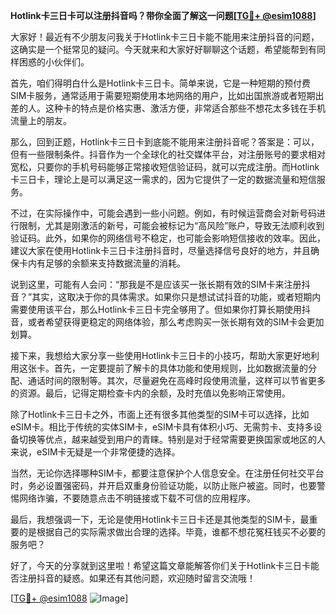 **Hotlink卡三日卡可以注册抖音吗？带你全面了解这一问题[[TG💪+ @esim1088](https://t.me/s/esim1088)]**

大家好！最近有不少朋友问我关于Hotlink卡三日卡能不能用来注册抖音的问题，这确实是一个挺常见的疑问。今天就来和大家好好聊聊这个话题，希望能帮到有同样困惑的小伙伴们。

首先，咱们得明白什么是Hotlink卡三日卡。简单来说，它是一种短期的预付费SIM卡服务，通常适用于需要短期使用本地网络的用户，比如出国旅游或者短期出差的人。这种卡的特点是价格实惠、激活方便，非常适合那些不想花太多钱在手机流量上的朋友。

那么，回到正题，Hotlink卡三日卡到底能不能用来注册抖音呢？答案是：可以，但有一些限制条件。抖音作为一个全球化的社交媒体平台，对注册账号的要求相对宽松，只要你的手机号码能够正常接收短信验证码，就可以完成注册。而Hotlink卡三日卡，理论上是可以满足这一需求的，因为它提供了一定的数据流量和短信服务。

不过，在实际操作中，可能会遇到一些小问题。例如，有时候运营商会对新号码进行限制，尤其是刚激活的新号，可能会被标记为“高风险”账户，导致无法顺利收到验证码。此外，如果你的网络信号不稳定，也可能会影响短信接收的效率。因此，建议大家在使用Hotlink卡三日卡注册抖音时，尽量选择信号良好的地方，并且确保卡内有足够的余额来支持数据流量的消耗。

说到这里，可能有人会问：“那我是不是应该买一张长期有效的SIM卡来注册抖音？”其实，这取决于你的具体需求。如果你只是想试试抖音的功能，或者短期内需要使用该平台，那么Hotlink卡三日卡完全够用了。但如果你打算长期使用抖音，或者希望获得更稳定的网络体验，那么考虑购买一张长期有效的SIM卡会更加划算。

接下来，我想给大家分享一些使用Hotlink卡三日卡的小技巧，帮助大家更好地利用这张卡。首先，一定要提前了解卡的具体功能和使用规则，比如数据流量的分配、通话时间的限制等。其次，尽量避免在高峰时段使用流量，这样可以节省更多的资源。最后，记得定期检查卡内的余额，及时充值以免影响正常使用。

除了Hotlink卡三日卡之外，市面上还有很多其他类型的SIM卡可以选择，比如eSIM卡。相比于传统的实体SIM卡，eSIM卡具有体积小巧、无需剪卡、支持多设备切换等优点，越来越受到用户的青睐。特别是对于经常需要更换国家或地区的人来说，eSIM卡无疑是一个非常便捷的选择。

当然，无论你选择哪种SIM卡，都要注意保护个人信息安全。在注册任何社交平台时，务必设置强密码，并开启双重身份验证功能，以防止账户被盗。同时，也要警惕网络诈骗，不要随意点击不明链接或下载不可信的应用程序。

最后，我想强调一下，无论是使用Hotlink卡三日卡还是其他类型的SIM卡，最重要的是根据自己的实际需求做出合理的选择。毕竟，谁都不想花冤枉钱买不必要的服务吧？

好了，今天的分享就到这里啦！希望这篇文章能解答你们关于Hotlink卡三日卡能否注册抖音的疑惑。如果还有其他问题，欢迎随时留言交流哦！

[[TG💪+ @esim1088](https://t.me/s/esim1088) ![Image](https://i.postimg.cc/4NQfJmqS/Snipaste-2025-05-13-00-14-12.png)]